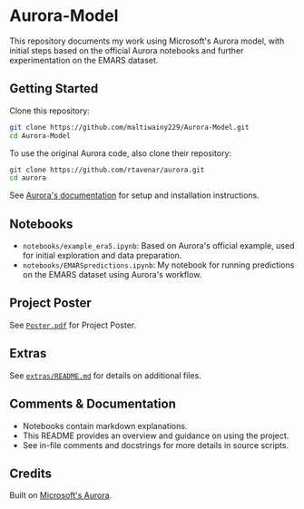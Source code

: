 # Aurora-Model

This repository documents my work using Microsoft's Aurora model, with initial steps based on the official Aurora notebooks and further experimentation on the EMARS dataset.

## Getting Started

Clone this repository:

```bash
git clone https://github.com/maltiwainy229/Aurora-Model.git
cd Aurora-Model
```

To use the original Aurora code, also clone their repository:

```bash
git clone https://github.com/rtavenar/aurora.git
cd aurora
```
See [Aurora's documentation](https://github.com/rtavenar/aurora#readme) for setup and installation instructions.

## Notebooks

- `notebooks/example_era5.ipynb`: Based on Aurora's official example, used for initial exploration and data preparation.
- `notebooks/EMARSpredictions.ipynb`: My notebook for running predictions on the EMARS dataset using Aurora's workflow.

## Project Poster

See [`Poster.pdf`](Poster.pdf) for Project Poster.
  
## Extras
  
See [`extras/README.md`](extras/README.md) for details on additional files.

## Comments & Documentation

- Notebooks contain markdown explanations.
- This README provides an overview and guidance on using the project.
- See in-file comments and docstrings for more details in source scripts.

## Credits

Built on [Microsoft's Aurora](https://github.com/microsoft/aurora).
